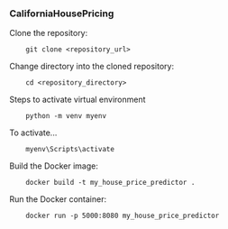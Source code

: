 ### CaliforniaHousePricing

Clone the repository:

```
    git clone <repository_url>
```

Change directory into the cloned repository:
```
    cd <repository_directory>
```

Steps to activate virtual environment
```
    python -m venv myenv
```

To activate...

```
    myenv\Scripts\activate
```

Build the Docker image:

```
    docker build -t my_house_price_predictor .
```

Run the Docker container:

```
    docker run -p 5000:8080 my_house_price_predictor
```